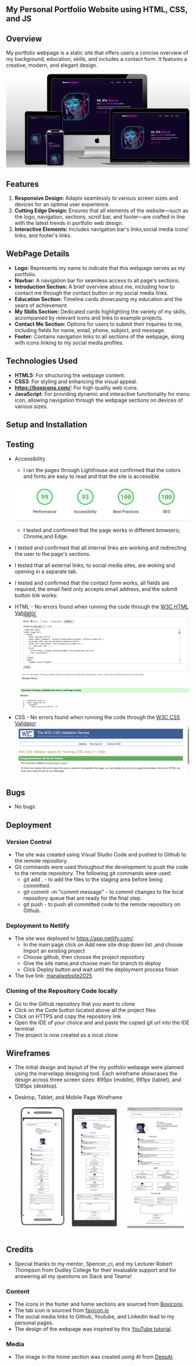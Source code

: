 ## My Personal Portfolio Website using HTML, CSS, and JS

## Overview

My portfolio webpage is a static site that offers users a concise overview of my background, education, skills, and includes a contact form. It features a creative, modern, and elegant design.

![Screenshot of the websites homepage on different devices](assets/images/responsive.png)

## Features

1. **Responsive Design:** Adapts seamlessly to various screen sizes and devices for an optimal user experience.
2. **Cutting Edge Design:** Ensures that all elements of the website—such as the logo, navigation, sections, scroll bar, and footer—are crafted in line with the latest trends in portfolio web design.
3. **Interactive Elements:** Includes navigation bar's links,social media icons' links, and footer's links.

## WebPage Details

- **Logo:** Represents my name to indicate that this webpage serves as my portfolio.
- **Navbar:** A navigation bar for seamless access to all page's sections.
- **Introduction Section:** A brief overview about me, including how to contact me through the contact button or my social media links.
- **Education Section:** Timeline cards showcasing my education and the years of achievement.
- **My Skills Section:** Dedicated cards highlighting the variety of my skills, accompanied by relevant icons and links to example projects.
- **Contact Me Section:** Options for users to submit their inquiries to me, including fields for name, email, phone, subject, and message.
- **Footer:** Contains navigation links to all sections of the webpage, along with icons linking to my social media profiles.

## Technologies Used

- **HTML5**: For structuring the webpage content.
- **CSS3**: For styling and enhancing the visual appeal.
- **https://boxicons.com/**: For high quality web icons.
- **JavaScript**: For providing dynamic and interactive functionality for menu icon, allowing navigation through the webpage sections on devices of various sizes.

## Setup and Installation

## Testing

- Accessibility

  - I ran the pages through Lighthouse and confirmed that the colors and fonts are easy to read and that the site is accessible.

  ![Screenshot of the websites homepage on different devices](assets/images/test.png)

  - I tested and confirmed that the page works in different browsers; Chrome,and Edge.

- I tested and confirmed that all internal links are working and redirecting the user to the page's sections.
- I tested that all external links, to social media sites, are woking and opening in a separate tab.
- I tested and confirmed that the contact form works, all fields are required, the email field only accepts email address, and the submit button link works:
- HTML - No errors found when running the code through the [W3C HTML Validator](https://validator.w3.org/)
  ![Screenshot of the HTML Validator result](/assets/images/htmltest.png)

- CSS - No errors found when running the code through the [W3C CSS Validator](https://jigsaw.w3.org/css-validator/)
  ![Screenshot of the CSS validator result](/assets/images/csstest.png)

## Bugs

- No bugs

## Deployment

### Version Control

- The site was created using Visual Studio Code and pushed to Github to the remote repository.
- Git commands were used throughout the development to push the code to the remote repository. The following git commands were used:
  - git add . - to add the files to the staging area before being committed.
  - git commit -m "commit message" - to commit changes to the local repository queue that are ready for the final step.
  - git push - to push all committed code to the remote repository on Github.

### Deployment to Netlify

- The site was deployed to https://app.netlify.com/:
  - In the main page click on Add new site drop down list ,and choose Import an existing project
  - Choose github, then choose the project repository
  - Give the site name,and choose main for branch to deploy
  - Click Deploy button and wait until the deployment process finish
- The live link: [manalwebsite2025](https://manalwebsite2025.netlify.app/)

### Cloning of the Repository Code locally

- Go to the Github repository that you want to clone
- Click on the Code button located above all the project files
- Click on HTTPS and copy the repository link
- Open the IDE of your choice and and paste the copied git url into the IDE terminal
- The project is now created as a local clone

## Wireframes
-   The initial design and layout of the my potfolio webpage were planned using the marvelapp designing tool. Each wireframe showcases the design across three screen sizes: 895px (mobile), 991px (tablet), and  1285px (desktop).

- Desktop, Tablet, and Mobile Page Wireframe


![screenshot of desktop page wire frame](assets/images/appereance.png)
## Credits
- Special thanks to my mentor, Spencer_ci, and my Lecturer Robert Thompson from Dudley College for their invaluable support and for answering all my questions on Slack and Teams!

### Content
- The icons in the footer and home sections are sourced from [Boxicons](https://boxicons.com/).
- The tab icon is sourced from [favicon.io](https://favicon.io/emoji-favicons/girl)
- The social media links to Github, Youtube, and Linkedin lead to my personal pages.
- The design of the webpage was inspired by this [YouTube tutorial](https://www.youtube.com/watch?v=UqHILyzcULE).

### Media
- The image in the home section was created using AI from [DeepAI](https://deepai.org/).